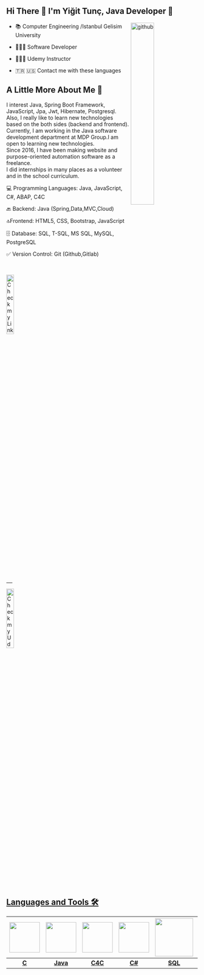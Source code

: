 
## Hi There 👋 I'm Yiğit Tunç, Java Developer 🚀

  

<img  width="35%"  align="right"  alt="github"  src="https://rishavanand.github.io/static/images/greetings.gif"/>

  

- 📚&nbsp;Computer Engineering /Istanbul Gelisim University

- 👩🏻‍💻&nbsp;Software Developer

- 👩🏻‍💻&nbsp;Udemy Instructor

- 🇹🇷 🇺🇸 Contact me with these languages


## A Little More About Me 💬

  
I interest Java, Spring Boot Framework, JavaScript, Jpa, Jwt, Hibernate, Postgresql. Also, I really like to learn new technologies based on the both sides (backend and frontend).
Currently, I am working in the Java software development department at MDP Group.I am open to learning new technologies.  
Since 2016, I have been making website and purpose-oriented automation software as a freelance.  
I did internships in many places as a volunteer and in the school curriculum.
  

💻 Programming Languages: Java, JavaScript, C#, ABAP, C4C  
  
🔙 Backend: Java (Spring,Data,MVC,Cloud)  
  
🔝Frontend: HTML5, CSS, Bootstrap, JavaScript
  
🗄 Database: SQL, T-SQL, MS SQL, MySQL, PostgreSQL  
  
✅ Version Control: Git (Github,Gitlab)
  

<p  align="center">


&nbsp;&nbsp;&nbsp;&nbsp;

<a  href="https://www.linkedin.com/in/yigitunc/"  target="_blank">
<img  width="20%"  alt="Check my Linkedin"  src="https://user-images.githubusercontent.com/118751159/216603615-c221cd5b-b707-4c5c-9cff-1dc2430a60d2.png"/>
</p>
<p  align="center">


&nbsp;&nbsp;&nbsp;&nbsp;

<a  href="https://www.udemy.com/course/algoritmik_ticaret_egitimi/?referralCode=81C9219F616491FB11C4"  target="_blank">
<img  width="20%"  alt="Check my Udemy"  src="https://user-images.githubusercontent.com/118751159/216603615-c221cd5b-b707-4c5c-9cff-1dc2430a60d2.png](https://upload.wikimedia.org/wikipedia/commons/thumb/e/e3/Udemy_logo.svg/2560px-Udemy_logo.svg.png"/>
</p>

  
## Languages and Tools 🛠️<br />

|<img  style="width: 80px"  src="https://upload.wikimedia.org/wikipedia/commons/thumb/1/18/C_Programming_Language.svg/1200px-C_Programming_Language.svg.png"> |<img  style="width: 80px"  src="https://upload.wikimedia.org/wikipedia/tr/thumb/2/2e/Java_Logo.svg/1200px-Java_Logo.svg.png"> |<img  style="width: 80px"  src="https://www.anodius.com/wp-content/uploads/2022/05/Co-je-nove-v-SAP-Cloud-for-Customer-Platforma-a-Integracia-2008_00.png"> |<img  style="width: 80px"  src="https://upload.wikimedia.org/wikipedia/commons/4/4f/Csharp_Logo.png"> |<img  style="width: 100px" src="https://media1.giphy.com/media/EK5nB6wQKKN86j7GWx/giphy.gif?cid=790b76113fd65a9386daf6b2bd86487884627fdfdf1a597a&rid=giphy.gif&ct=s"> |<img  style="width: 100px" src="https://media.giphy.com/media/kH1DBkPNyZPOk0BxrM/giphy.gif"> |<img  style="width: 100px" src="https://miro.medium.com/max/1200/1*a_btfcFXuywHGoBiD_4gFw.png"> |<img  style="width: 90px"  src="https://upload.wikimedia.org/wikipedia/commons/thumb/4/4b/Bash_Logo_Colored.svg/1200px-Bash_Logo_Colored.svg.png"> |
|:-:|:-:|:-:|:-:|:-:|:-:|:-:|:-:|
|<b>C</b>|<b>Java</b>|<b>C4C</b>|<b>C#</b>|<b>SQL</b>|<b>Git</b>|<b>ABAP</b>|<b>Bash</b>|
